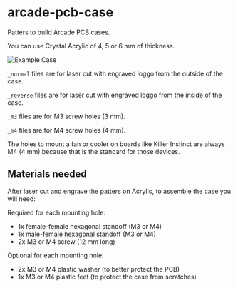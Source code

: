 # arcade-pcb-case

Patters to build Arcade PCB cases.

You can use Crystal Acrylic of 4, 5 or 6 mm of thickness.

![Example Case](./example_case.jpg)

`_normal` files are for laser cut with engraved loggo from the outside of the case.

`_reverse` files are for laser cut with engraved loggo from the inside of the case.

`_m3` files are for M3 screw holes (3 mm).

`_m4` files are for M4 screw holes (4 mm).

The holes to mount a fan or cooler on boards like Killer Instinct are always M4 (4 mm) because that is the standard for those devices.

## Materials needed

After laser cut and engrave the patters on Acrylic, to assemble the case you will need:

Required for each mounting hole:

- 1x female-female hexagonal standoff (M3 or M4)
- 1x male-female hexagonal standoff (M3 or M4)
- 2x M3 or M4 screw (12 mm long)

Optional for each mounting hole:

- 2x M3 or M4 plastic washer (to better protect the PCB)
- 1x M3 or M4 plastic feet (to protect the case from scratches)
